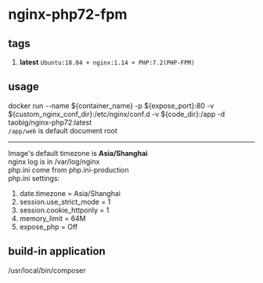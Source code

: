 # nginx-php72-fpm

## tags
1. **latest**  `Ubuntu:18.04 + nginx:1.14 + PHP:7.2(PHP-FPM)`  

## usage
docker run --name ${container_name} -p ${expose_port}:80  -v ${custom_nginx_conf_dir}:/etc/nginx/conf.d -v ${code_dir}:/app  -d  taobig/nginx-php72:latest  
`/app/web` is default document root

---
Image's default timezone is **Asia/Shanghai**    
nginx log is in /var/log/nginx  
php.ini come from  php.ini-production  
php.ini settings:
1. date.timezone = Asia/Shanghai
1. session.use_strict_mode = 1
1. session.cookie_httponly = 1
1. memory_limit = 64M
1. expose_php = Off

## build-in application
/usr/local/bin/composer
